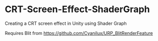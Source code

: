 # CRT-Screen-Effect-ShaderGraph
Creating a CRT screen effect in Unity using Shader Graph

Requires Blit from https://github.com/Cyanilux/URP_BlitRenderFeature
